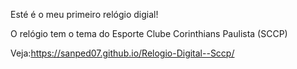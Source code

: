 Esté é o meu primeiro relógio digial! <br>

O relógio tem o tema do Esporte Clube Corinthians Paulista
 (SCCP)<P>
Veja:https://sanped07.github.io/Relogio-Digital--Sccp/ </P>
